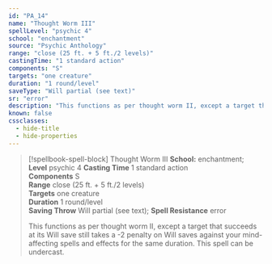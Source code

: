 ```yaml
---
id: "PA_14"
name: "Thought Worm III"
spellLevel: "psychic 4"
school: "enchantment"
source: "Psychic Anthology"
range: "close (25 ft. + 5 ft./2 levels)"
castingTime: "1 standard action"
components: "S"
targets: "one creature"
duration: "1 round/level"
saveType: "Will partial (see text)"
sr: "error"
description: "This functions as per thought worm II, except a target that succeeds at its Will save still takes a -2 penalty on Will saves against your mind-affecting spells and effects for the same duration. This spell can be undercast."
known: false
cssclasses:
  - hide-title
  - hide-properties
---
```


> [!spellbook-spell-block] Thought Worm III
> **School:** enchantment; **Level** psychic 4
> **Casting Time** 1 standard action  
> **Components** S  
> **Range** close (25 ft. + 5 ft./2 levels)  
> **Targets** one creature  
> **Duration** 1 round/level  
> **Saving Throw** Will partial (see text); **Spell Resistance** error
> 
> This functions as per thought worm II, except a target that succeeds at its Will save still takes a -2 penalty on Will saves against your mind-affecting spells and effects for the same duration. This spell can be undercast.